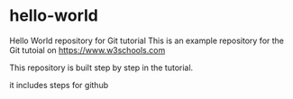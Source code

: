 # hello-world
Hello World repository for Git tutorial
This is an example repository for the Git tutoial on https://www.w3schools.com

This repository is built step by step in the tutorial.

it includes steps for github
